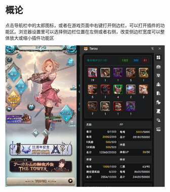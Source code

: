 # 概论

点击导航栏中的太郎图标，或者在游戏页面中右键打开侧边栏，可以打开插件的功能区。浏览器设置里可以选择侧边栏位置在左侧或者右侧，改变侧边栏宽度可以整体放大或缩小插件功能区

![alt text](../public/assets/intro/img1.png)
